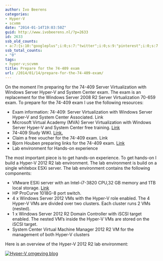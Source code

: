 ```yaml
---
author: Ivo Beerens
categories:
- Hyper-V
- scvmm
date: "2014-01-14T19:03:50Z"
guid: http://www.ivobeerens.nl/?p=2633
id: 2633
ssb_old_counts:
- a:7:{s:10:"googleplus";i:0;s:7:"twitter";i:0;s:9:"pinterest";i:0;s:7:"fbshare";i:0;s:8:"linkedin";i:0;s:6:"reddit";i:0;s:6:"tumblr";i:0;}
ssb_total_counts:
- "0"
tags:
- hyper-v;scvmm
title: Prepare for the 74-409 exam
url: /2014/01/14/prepare-for-the-74-409-exam/
---
```


On the moment I’m preparing for the 74-409 Server Virtualization with Windows Server Hyper-V and System Center exam. The exam is an replacement for the Windows Server 2008 R2 Server Virtualization 70-659 exam. To prepare for the 74-409 exam I use the following resources:

- Exam information: 74-409: Server Virtualization with Windows Server Hyper-V and System Center Associated. Link
- Microsoft Virtual Academy (MVA) Server Virtualization with Windows Server Hyper-V and System Center free training. [Link](http://www.microsoftvirtualacademy.com/training-courses/server-virtualization-with-windows-server-hyper-v-and-system-center#?fbid=yM4f8z6IZ3H)
- 74-409 Study WIKI. [Link.](http://borntolearn.mslearn.net/certification/server/w/wiki/614.409-server-virtualization-with-windows-server-hyper-v-and-system-center.aspx#fbid=YUXxfCVliqX)
- Claim a free voucher for the 74-409 exam. Link
- Bjorn Houben preparing links for the 74-409 exam. [Link](http://bjornhouben.wordpress.com/2013/12/19/microsoft-preparing-for-free-exam-74-409-server-virtualization-with-windows-server-hyper-v-and-system-center/)
- Lab environment for Hands-on experience

The most important piece is to get hands-on experience. To get hands-on I build a Hyper-V 2012 R2 lab environment. The lab environment is build on a single whitebox ESXi server. The lab environment contains the following components:

- VMware ESXi server with an Intel-i7-3820 CPU,32 GB memory and 1TB local storage. [Link](http://localhost/2012/03/13/intel-x79-whitebox-for-vsphere-5-and-hyper-v-3/)
- HP ProCurve 1018G-8 port switch.
- 4 x Windows Server 2012 VMs with the Hyper-V role enabled. The 4 Hyper-V VMs are divided over two clusters. Each cluster runs 2 VMs (nested).
- 1 x Windows Server 2012 R2 Domain Controller with iSCSI target enabled. The nested VM’s inside the Hyper-V VMs are stored on the iSCSI target.
- System Center Virtual Machine Manager 2012 R2 VM for the management of both Hyper-V clusters

Here is an overview of the Hyper-V 2012 R2 lab environment:

[![Hyper-V omgeving blog](http://localhost/wp-content/uploads/2014/01/Hyper-V-omgeving-blog_thumb.jpg "Hyper-V omgeving blog")](http://localhost/wp-content/uploads/2014/01/Hyper-V-omgeving-blog.jpg)
